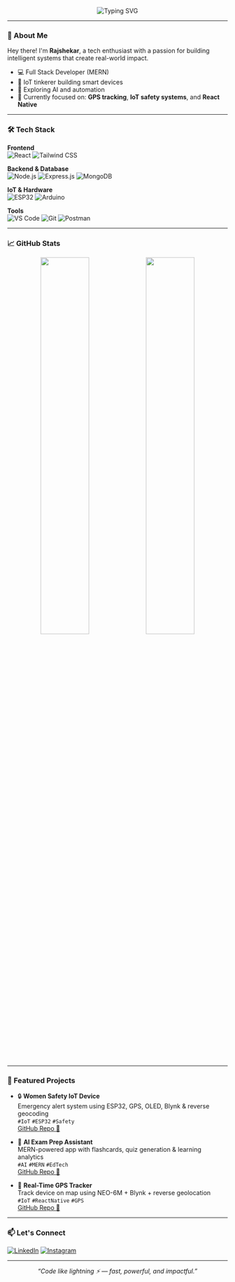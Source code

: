 <!-- Typing animation banner -->
<p align="center">
  <img src="https://readme-typing-svg.demolab.com?font=Fira+Code&duration=3000&pause=1000&color=00BFFF&center=true&vCenter=true&width=435&lines=Hi+there!+I'm+Rajshekar+👋;MERN+Stack+Developer+🚀;AI+%2B+IoT+Enthusiast+💡;Welcome+to+my+GitHub+profile!" alt="Typing SVG" />
</p>

---

### 👋 About Me

Hey there! I'm **Rajshekar**, a tech enthusiast with a passion for building intelligent systems that create real-world impact.

- 💻 Full Stack Developer (MERN)
- 📡 IoT tinkerer building smart devices
- 🧠 Exploring AI and automation
- 🎯 Currently focused on: **GPS tracking**, **IoT safety systems**, and **React Native**

---

### 🛠 Tech Stack

**Frontend**  
![React](https://img.shields.io/badge/React-20232A?style=for-the-badge&logo=react)
![Tailwind CSS](https://img.shields.io/badge/Tailwind-06B6D4?style=for-the-badge&logo=tailwindcss)

**Backend & Database**  
![Node.js](https://img.shields.io/badge/Node.js-339933?style=for-the-badge&logo=nodedotjs)
![Express.js](https://img.shields.io/badge/Express.js-000000?style=for-the-badge&logo=express)
![MongoDB](https://img.shields.io/badge/MongoDB-4EA94B?style=for-the-badge&logo=mongodb)

**IoT & Hardware**  
![ESP32](https://img.shields.io/badge/ESP32-323232?style=for-the-badge&logo=espressif)
![Arduino](https://img.shields.io/badge/Arduino-00979D?style=for-the-badge&logo=arduino)

**Tools**  
![VS Code](https://img.shields.io/badge/VS%20Code-007ACC?style=for-the-badge&logo=visualstudiocode)
![Git](https://img.shields.io/badge/Git-F05032?style=for-the-badge&logo=git)
![Postman](https://img.shields.io/badge/Postman-FF6C37?style=for-the-badge&logo=postman)

---

### 📈 GitHub Stats

<p align="center">
  <img src="https://github-readme-stats.vercel.app/api?username=Rajshekar1206&show_icons=true&theme=radical" width="47%" />
  <img src="https://github-readme-streak-stats.herokuapp.com/?user=Rajshekar1206&theme=radical" width="47%" />
</p>

---

### 🚀 Featured Projects

- 🔒 **Women Safety IoT Device**  
  Emergency alert system using ESP32, GPS, OLED, Blynk & reverse geocoding  
  `#IoT` `#ESP32` `#Safety`  
  [GitHub Repo 🔗](#)

- 🧠 **AI Exam Prep Assistant**  
  MERN-powered app with flashcards, quiz generation & learning analytics  
  `#AI` `#MERN` `#EdTech`  
  [GitHub Repo 🔗](#)

- 📍 **Real-Time GPS Tracker**  
  Track device on map using NEO-6M + Blynk + reverse geolocation  
  `#IoT` `#ReactNative` `#GPS`  
  [GitHub Repo 🔗](#)

---

### 📫 Let's Connect

[![LinkedIn](https://img.shields.io/badge/LinkedIn-0A66C2?style=for-the-badge&logo=linkedin)](https://www.linkedin.com/in/b-rajshekar)
[![Instagram](https://img.shields.io/badge/Instagram-E4405F?style=for-the-badge&logo=instagram)](https://instagram.com/rajshekar_.22)

---

<p align="center">
  <em>“Code like lightning ⚡ — fast, powerful, and impactful.”</em>
</p>
